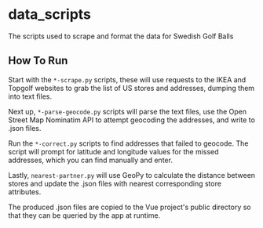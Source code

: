 # data_scripts

The scripts used to scrape and format the data for Swedish Golf Balls

## How To Run

Start with the `*-scrape.py` scripts, these will use requests to the IKEA and Topgolf websites to grab the list of US stores and addresses, dumping them into text files.

Next up, `*-parse-geocode.py` scripts will parse the text files, use the Open Street Map Nominatim API to attempt geocoding the addresses, and write to .json files.

Run the `*-correct.py` scripts to find addresses that failed to geocode. The script will prompt for latitude and longitude values for the missed addresses, which you can find manually and enter.

Lastly, `nearest-partner.py` will use GeoPy to calculate the distance between stores and update the .json files with nearest corresponding store attributes.

The produced .json files are copied to the Vue project's public directory so that they can be queried by the app at runtime.
